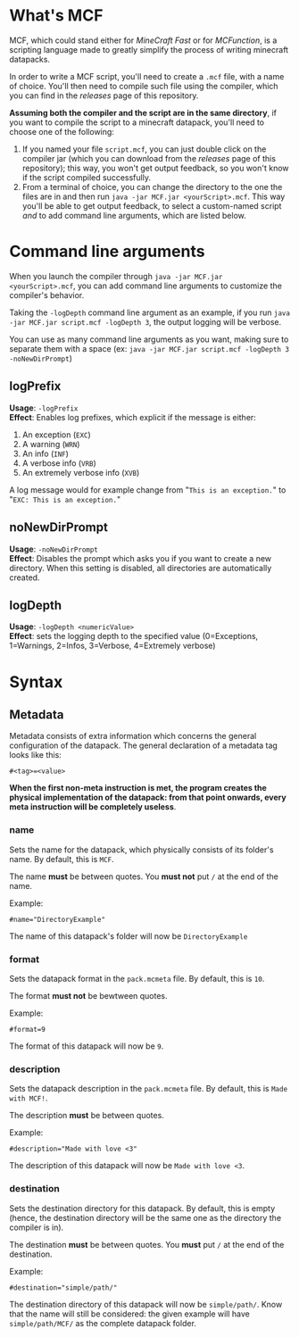 # What's MCF
MCF, which could stand either for *MineCraft Fast* or for *MCFunction*, is a scripting language made to greatly simplify the process of writing minecraft datapacks.

In order to write a MCF script, you'll need to create a `.mcf` file, with a name of choice. You'll then need to compile such file using the compiler, which you can find in the *releases* page of this repository.

**Assuming both the compiler and the script are in the same directory**, if you want to compile the script to a minecraft datapack, you'll need to choose one of the following:
1. If you named your file `script.mcf`, you can just double click on the compiler jar (which you can download from the *releases* page of this repository); this way, you won't get output feedback, so you won't know if the script compiled successfully.
2. From a terminal of choice, you can change the directory to the one the files are in and then run `java -jar MCF.jar <yourScript>.mcf`. This way you'll be able to get output feedback, to select a custom-named script *and* to add command line arguments, which are listed below.
# Command line arguments
When you launch the compiler through `java -jar MCF.jar <yourScript>.mcf`, you can add command line arguments to customize the compiler's behavior.

Taking the `-logDepth` command line argument as an example, if you run `java -jar MCF.jar script.mcf -logDepth 3`, the output logging will be verbose.

You can use as many command line arguments as you want, making sure to separate them with a space (ex: `java -jar MCF.jar script.mcf -logDepth 3 -noNewDirPrompt`)

## logPrefix
**Usage**: `-logPrefix`  
**Effect**: Enables log prefixes, which explicit if the message is either:
1. An exception (`EXC`)
2. A warning (`WRN`)
3. An info (`INF`)
4. A verbose info (`VRB`)
5. An extremely verbose info (`XVB`)

A log message would for example change from "`This is an exception.`" to "`EXC: This is an exception.`"

## noNewDirPrompt
**Usage**: `-noNewDirPrompt`  
**Effect**: Disables the prompt which asks you if you want to create a new directory. When this setting is disabled, all directories are automatically created.

## logDepth
**Usage**: `-logDepth <numericValue>`  
**Effect**: sets the logging depth to the specified value (0=Exceptions, 1=Warnings, 2=Infos, 3=Verbose, 4=Extremely verbose)

# Syntax
## Metadata
Metadata consists of extra information which concerns the general configuration of the datapack. The general declaration of a metadata tag looks like this:
```
#<tag>=<value>
```

**When the first non-meta instruction is met, the program creates the physical implementation of the datapack: from that point onwards, every meta instruction will be completely useless**.

### name
Sets the name for the datapack, which physically consists of its folder's name. By default, this is `MCF`.

The name **must** be between quotes. You **must not** put `/` at the end of the name.

Example:
```
#name="DirectoryExample"
```

The name of this datapack's folder will now be `DirectoryExample`

### format
Sets the datapack format in the `pack.mcmeta` file. By default, this is `10`.

The format **must not** be bewtween quotes.

Example:
```
#format=9
```

The format of this datapack will now be `9`.

### description
Sets the datapack description in the `pack.mcmeta` file. By default, this is `Made with MCF!`.

The description **must** be between quotes.

Example:
```
#description="Made with love <3"
```
The description of this datapack will now be `Made with love <3`.

### destination
Sets the destination directory for this datapack. By default, this is empty (hence, the destination directory will be the same one as the directory the compiler is in).

The destination **must** be between quotes. You **must** put `/` at the end of the destination.

Example:
```
#destination="simple/path/"
```
The destination directory of this datapack will now be `simple/path/`. Know that the name will still be considered: the given example will have `simple/path/MCF/` as the complete datapack folder.